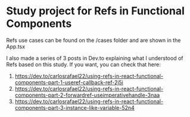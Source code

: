 # Study project for Refs in Functional Components

Refs use cases can be found on the /cases folder and are shown in the App.tsx

I also made a series of 3 posts in Dev.to explaining what I understood of Refs based on this study. If you want, you can check that here:
1. https://dev.to/carlosrafael22/using-refs-in-react-functional-components-part-1-useref-callback-ref-2j5i
2. https://dev.to/carlosrafael22/using-refs-in-react-functional-components-part-2-forwardref-useimperativehandle-3naa
3. https://dev.to/carlosrafael22/using-refs-in-react-functional-components-part-3-instance-like-variable-52n4
